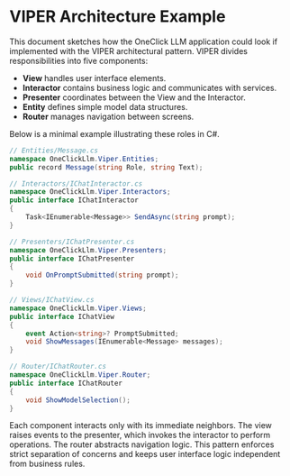 # VIPER Architecture Example

This document sketches how the OneClick LLM application could look if implemented with the VIPER architectural pattern. VIPER divides responsibilities into five components:

- **View** handles user interface elements.
- **Interactor** contains business logic and communicates with services.
- **Presenter** coordinates between the View and the Interactor.
- **Entity** defines simple model data structures.
- **Router** manages navigation between screens.

Below is a minimal example illustrating these roles in C#.

```csharp
// Entities/Message.cs
namespace OneClickLlm.Viper.Entities;
public record Message(string Role, string Text);

// Interactors/IChatInteractor.cs
namespace OneClickLlm.Viper.Interactors;
public interface IChatInteractor
{
    Task<IEnumerable<Message>> SendAsync(string prompt);
}

// Presenters/IChatPresenter.cs
namespace OneClickLlm.Viper.Presenters;
public interface IChatPresenter
{
    void OnPromptSubmitted(string prompt);
}

// Views/IChatView.cs
namespace OneClickLlm.Viper.Views;
public interface IChatView
{
    event Action<string>? PromptSubmitted;
    void ShowMessages(IEnumerable<Message> messages);
}

// Router/IChatRouter.cs
namespace OneClickLlm.Viper.Router;
public interface IChatRouter
{
    void ShowModelSelection();
}
```

Each component interacts only with its immediate neighbors. The view raises events to the presenter, which invokes the interactor to perform operations. The router abstracts navigation logic. This pattern enforces strict separation of concerns and keeps user interface logic independent from business rules.
